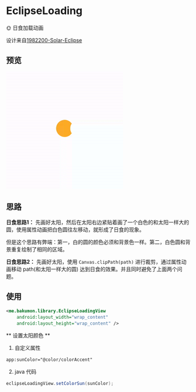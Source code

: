 # EclipseLoading

🌞 日食加载动画

设计来自[1982200-Solar-Eclipse](https://dribbble.com/shots/1982200-Solar-Eclipse)

## 预览

![eclipseloading.gif](https://github.com/Bakumon/EclipseLoading/raw/master/gif/eclipseloading.gif)

## 思路

**日食思路1：** 先画好太阳，然后在太阳右边紧贴着画了一个白色的和太阳一样大的圆，使用属性动画把白色圆往左移动，就形成了日食的现象。

但是这个思路有弊端：第一，白的圆的颜色必须和背景色一样。第二，白色圆和背景重复绘制了相同的区域。

**日食思路2：** 先画好太阳，使用 `Canvas.clipPath(path)` 进行裁剪，通过属性动画移动 path(和太阳一样大的圆) 达到日食的效果。并且同时避免了上面两个问题。

## 使用

```xml
<me.bakumon.library.EclipseLoadingView
    android:layout_width="wrap_content"
    android:layout_height="wrap_content" />
```

** 设置太阳颜色 **

1. 自定义属性

```xml
app:sunColor="@color/colorAccent"
```

2. java 代码

```java
eclipseLoadingView.setColorSun(sunColor);
```